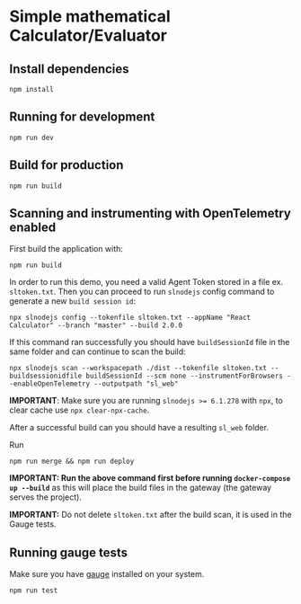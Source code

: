# Simple mathematical Calculator/Evaluator

## Install dependencies
```shell
npm install
```
## Running for development
```shell
npm run dev
```
## Build for production
```shell
npm run build
```

## Scanning and instrumenting with OpenTelemetry enabled
First build the application with:
```shell
npm run build
```
In order to run this demo, you need a valid Agent Token stored in a file ex. `sltoken.txt`.
Then you can proceed to run `slnodejs` config command to generate a new `build session id`:
```shell
npx slnodejs config --tokenfile sltoken.txt --appName "React Calculator" --branch "master" --build 2.0.0
```
If this command ran successfully you should have `buildSessionId` file in the same folder and can continue to scan the build:
```shell
npx slnodejs scan --workspacepath ./dist --tokenfile sltoken.txt --buildsessionidfile buildSessionId --scm none --instrumentForBrowsers --enableOpenTelemetry --outputpath "sl_web"
```
**IMPORTANT**: Make sure you are running `slnodejs >= 6.1.278` with `npx`, to clear cache use `npx clear-npx-cache`.

After a successful build can you should have a resulting `sl_web` folder.

Run
```shell
npm run merge && npm run deploy
```
**IMPORTANT: Run the above command first before running `docker-compose up --build`** as this
will place the build files in the gateway (the gateway serves the project).

**IMPORTANT:** Do not delete `sltoken.txt` after the build scan, it is used in the Gauge tests.

## Running gauge tests
Make sure you have [gauge](https://docs.gauge.org/getting_started/installing-gauge.html?os=linux&language=javascript&ide=vscode) installed
on your system.

```shell
npm run test
```